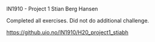 IN1910 - Project 1
Stian Berg Hansen

Completed all exercises. Did not do additional challenge.

https://github.uio.no/IN1910/H20_project1_stiabh